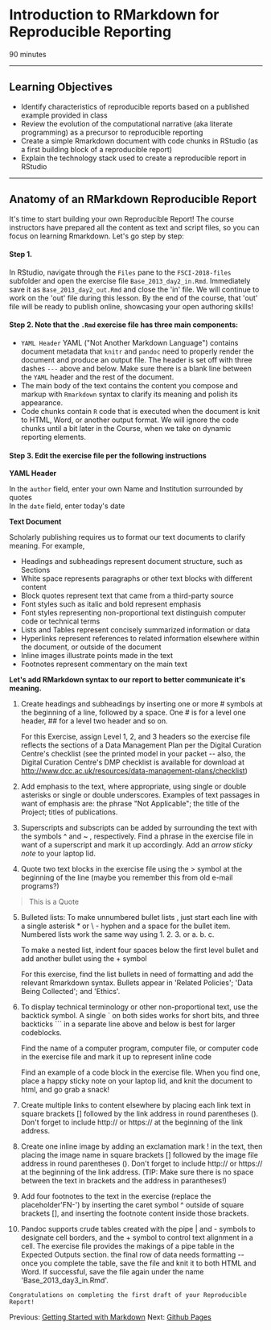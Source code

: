 #  Introduction to RMarkdown for Reproducible Reporting

90 minutes 

---------------------------------------------------

## Learning Objectives

* Identify characteristics of reproducible reports based on a published example provided in class
* Review the evolution of the computational narrative (aka literate programming) as a precursor to reproducible reporting
* Create a simple Rmarkdown document with code chunks in RStudio (as a first building block of a reproducible report) 
* Explain the technology stack used to create a reproducible report in RStudio



----------------------------------------------------

## Anatomy of an RMarkdown Reproducible Report

It's time to start building your own Reproducible Report! The course instructors have prepared all the content as text and script files, so you can focus on learning Rmarkdown. Let's go step by step:

#### Step 1. 

In RStudio, navigate through the `Files` pane to the `FSCI-2018-files` subfolder and open the exercise file `Base_2013_day2_in.Rmd`. Immediately save it as `Base_2013_day2_out.Rmd` and close the 'in' file. We will  continue to work on the 'out' file during this lesson.  By the end of the course, that 'out' file will be ready to publish online, showcasing your open authoring skills!

#### Step 2. Note that the `.Rmd` exercise file has three main components:

* `YAML Header`  YAML ("Not Another Markdown Language") contains document metadata that `knitr` and `pandoc` need to properly render the document and produce an output file. The header is set off with three dashes `---` above and below. Make sure there is  a blank line between the `YAML` header and the rest of the document. 
* The main body of the text contains the content you compose and markup with `Rmarkdown` syntax to clarify its meaning and polish its appearance.
* Code chunks contain `R` code that is executed when the document is knit to HTML, Word, or another output format. We will ignore the code chunks until a bit later in the Course, when we take on dynamic reporting elements.


#### Step 3. Edit the exercise file per the following instructions 


**YAML Header**

In the `author` field, enter your own Name and Institution surrounded by quotes    
In the `date` field, enter today's date


**Text Document**


Scholarly publishing requires us to format our text documents to clarify
meaning. For example,

* Headings and subheadings represent document structure, such as Sections
* White space represents paragraphs or other text blocks with different content
* Block quotes represent text that came from a third-party source
* Font styles such as italic and bold represent emphasis
* Font styles representing non-proportional text distinguish computer code or technical terms
* Lists and Tables represent concisely summarized information or data
* Hyperlinks represent references to related information elsewhere within the document, or outside of the document
* Inline images illustrate points made in the text
* Footnotes represent commentary on the main text


**Let's add RMarkdown syntax to our report to better communicate it's meaning.** 


1. Create headings and subheadings by inserting one or more \# symbols at the beginning of a line, followed by a space. One \# is for a level one header, \#\# for a level two header and so on. 

    For this Exercise, assign Level 1, 2, and 3 headers so the exercise file reflects the sections of a Data Management Plan per the Digital Curation Centre's checklist (see the printed model in your packet -- also, the Digital Curation Centre's DMP checklist is available for download at http://www.dcc.ac.uk/resources/data-management-plans/checklist)

2. Add emphasis to the text, where appropriate, using single or double asterisks or single or double underscores. Examples of text passages in want of emphasis are:  the phrase "Not Applicable"; the title of the Project; titles of publications.

3. Superscripts and subscripts can be added by surrounding the text with the symbols \^ and \~ , respectively. Find a phrase in the exercise file in want of a superscript and mark it up accordingly. Add an _arrow sticky note_ to your laptop lid.

4. Quote two text blocks in the exercise file using the \> symbol at the beginning of the line (maybe you remember this from old e-mail programs?)

> This is a Quote

5. Bulleted lists: To make unnumbered bullet lists , just start each line with a single asterisk \* or \ - hyphen and a space for the bullet item.  Numbered lists work the same way using 1. 2. 3. or a. b. c.  

    To make a nested list, indent four spaces below the first level bullet and add another bullet using the \+ symbol

    For this exercise, find the list bullets in need of formatting and add the relevant Rmarkdown syntax. Bullets appear in  'Related Policies'; 'Data Being Collected'; and 'Ethics'.
    

6. To display technical terminology or other non-proportional text, use the backtick symbol. A single \` on both sides works for short bits, and  three backticks \`\`\` in a separate line above and below is best for larger codeblocks.  

    Find the name of a computer program, computer file, or computer code in the exercise file and mark it up to represent inline code
  
    Find an example of a code block in the exercise file. When you find one, place a happy sticky note on your laptop lid, and knit the document to html, and go grab a snack!

7. Create multiple links to content elsewhere by placing each link text in square brackets \[\] followed by the link address in round parentheses \(\). Don't forget to include http:// or https:// at the beginning of the link address. 

8. Create one inline image by adding an exclamation mark \! in the text, then
placing the image name  in square brackets \[\] followed by the image file
address in round parentheses \(\). Don't forget to include http:// or https://
at the beginning of the link address. (TIP: Make sure there is no space between
the text in brackets and the address in parantheses!)

9. Add four footnotes to the text in the exercise (replace the placeholder'FN-') by inserting the caret symbol \^ outside of square brackets \[\], and inserting the footnote content inside those brackets.

10. Pandoc supports crude tables created with the pipe \| and \- symbols to designate cell borders, and the \+ symbol to control text alignment in a cell. The exercise file provides the makings of a pipe table in the Expected Outputs section. the final row of data needs formatting -- once you complete the table, save the file and knit it to both HTML and Word. If successful, save the file again under the name 'Base_2013_day3_in.Rmd'. 

```
Congratulations on completing the first draft of your Reproducible Report!

```


Previous: [Getting Started with Markdown](00-getting-started.html) Next: [Github Pages](02-gh-pages.html)
